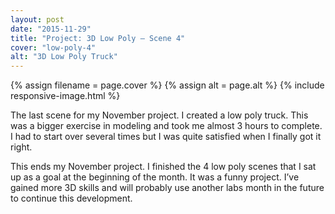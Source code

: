 ```yaml
---
layout: post
date: "2015-11-29"
title: "Project: 3D Low Poly – Scene 4"
cover: "low-poly-4"
alt: "3D Low Poly Truck"
---
```

{% assign filename = page.cover %}
{% assign alt = page.alt %}
{% include responsive-image.html %}

The last scene for my November project. I created a low poly truck. This was a bigger exercise in modeling and took me almost 3 hours to complete. I had to start over several times but I was quite satisfied when I finally got it right.

This ends my November project. I finished the 4 low poly scenes that I sat up as a goal at the beginning of the month. It was a funny project. I’ve gained more 3D skills and will probably use another labs month in the future to continue this development.
